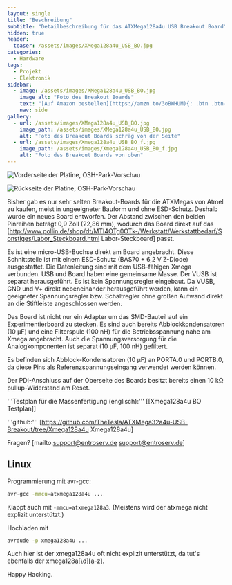 ```yaml
---
layout: single
title: "Beschreibung"
subtitle: "Detailbeschreibung für das ATXMega128a4u USB Breakout Board"
hidden: true
header:
  teaser: /assets/images/XMega128a4u_USB_BO.jpg
categories:
  - Hardware
tags:
  - Projekt
  - Elektronik
sidebar:
  - image: /assets/images/XMega128a4u_USB_BO.jpg
    image_alt: "Foto des Breakout Boards"
    text: "[Auf Amazon bestellen](https://amzn.to/3oBWHUM){: .btn .btn--success}"
    nav: side
gallery:
  - url: /assets/images/XMega128a4u_USB_BO.jpg
    image_path: /assets/images/XMega128a4u_USB_BO.jpg
    alt: "Foto des Breakout Boards schräg von der Seite"
  - url: /assets/images/Xmega128a4u_USB_BO_f.jpg
    image_path: /assets/images/Xmega128a4u_USB_BO_f.jpg
    alt: "Foto des Breakout Boards von oben"
---
```


![Vorderseite der Platine, OSH-Park-Vorschau](/assets/images/Xmega128a4uBOf.png)

![Rückseite der Platine, OSH-Park-Vorschau](/assets/images/Xmega128a4uBOb.png)


Bisher gab es nur sehr selten Breakout-Boards für die ATXMegas von Atmel zu kaufen, meist in ungeeigneter Bauform und ohne ESD-Schutz. Deshalb wurde ein neues Board entworfen. Der Abstand zwischen den beiden Pinreihen beträgt 0,9 Zoll (22,86 mm), wodurch das Board direkt auf das [http://www.pollin.de/shop/dt/MTI4OTg0OTk-/Werkstatt/Werkstattbedarf/Sonstiges/Labor_Steckboard.html Labor-Steckboard] passt.

Es ist eine micro-USB-Buchse direkt am Board angebracht. Diese Schnittstelle ist mit einem ESD-Schutz (BAS70 + 6,2 V Z-Diode) ausgestattet. Die Datenleitung sind mit dem USB-fähigen Xmega verbunden. USB und Board haben eine gemeinsame Masse. Der VUSB ist separat herausgeführt. Es ist kein Spannungsregler eingebaut. Da VUSB, GND und V+ direkt nebeneinander herausgeführt werden, kann ein geeigneter Spannungsregler bzw. Schaltregler ohne großen Aufwand direkt an die Stiftleiste angeschlossen werden.

Das Board ist nicht nur ein Adapter um das SMD-Bauteil auf ein Experimentierboard zu stecken. Es sind auch bereits Abblockkondensatoren (10 µF) und eine Filterspule (100 nH) für die Betriebsspannung nahe am Xmega angebracht. Auch die Spannungsversorgung für die Analogkomponenten ist separat (10 µF, 100 nH) gefiltert. 

Es befinden sich Abblock-Kondensatoren (10 µF) an PORTA.0 und PORTB.0, da diese Pins als Referenzspannungseingang verwendet werden können.

Der PDI-Anschluss auf der Oberseite des Boards besitzt bereits einen 10 kΩ pullup-Widerstand am Reset.

'''Testplan für die Massenfertigung (englisch):''' [[Xmega128a4u BO Testplan]]

'''github:''' [https://github.com/TheTesla/ATXMega32a4u-USB-Breakout/tree/Xmega128a4u Xmega128a4u]

Fragen? [mailto:support@entroserv.de support@entroserv.de]

## Linux

Programmierung mit avr-gcc:

```bash
avr-gcc -mmcu=atxmega128a4u ...
```

Klappt auch mit ``-mmcu=atxmega128a3``. (Meistens wird der atxmega nicht explizit unterstützt.)

Hochladen mit

```bash
avrdude -p xmega128a4u ...
```

Auch hier ist der xmega128a4u oft nicht explizit unterstützt, da tut's ebenfalls der xmega128a[\d][a-z].

Happy Hacking.

